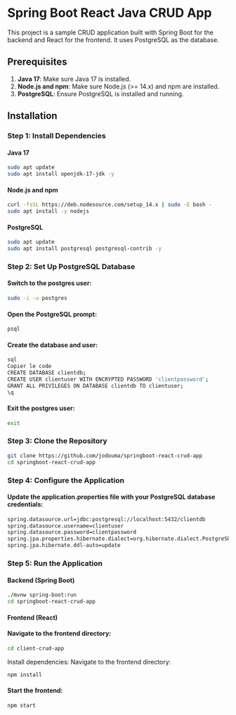 # Spring Boot React Java CRUD App

This project is a sample CRUD application built with Spring Boot for the backend and React for the frontend. It uses PostgreSQL as the database.

## Prerequisites

1. **Java 17**: Make sure Java 17 is installed.
2. **Node.js and npm**: Make sure Node.js (>= 14.x) and npm are installed.
3. **PostgreSQL**: Ensure PostgreSQL is installed and running.

## Installation

### Step 1: Install Dependencies

#### Java 17

```bash
sudo apt update
sudo apt install openjdk-17-jdk -y
```
####  Node.js and npm
```bash
curl -fsSL https://deb.nodesource.com/setup_14.x | sudo -E bash -
sudo apt install -y nodejs
```

####  PostgreSQL
```bash
sudo apt update
sudo apt install postgresql postgresql-contrib -y
```

### Step 2: Set Up PostgreSQL Database
####  Switch to the postgres user:
```bash
sudo -i -u postgres
```
####  Open the PostgreSQL prompt:
```bash
psql
```


####  Create the database and user:
```bash
sql
Copier le code
CREATE DATABASE clientdb;
CREATE USER clientuser WITH ENCRYPTED PASSWORD 'clientpassword';
GRANT ALL PRIVILEGES ON DATABASE clientdb TO clientuser;
\q
```
####  Exit the postgres user:
```bash
exit
```
### Step 3: Clone the Repository
```bash
git clone https://github.com/jodouma/springboot-react-crud-app
cd springboot-react-crud-app
```

### Step 4: Configure the Application
#### Update the application.properties file with your PostgreSQL database credentials:
```bash
spring.datasource.url=jdbc:postgresql://localhost:5432/clientdb
spring.datasource.username=clientuser
spring.datasource.password=clientpassword
spring.jpa.properties.hibernate.dialect=org.hibernate.dialect.PostgreSQLDialect
spring.jpa.hibernate.ddl-auto=update
```

### Step 5: Run the Application
#### Backend (Spring Boot)
```bash
./mvnw spring-boot:run
cd springboot-react-crud-app
```
#### Frontend (React)

#### Navigate to the frontend directory:
```bash
cd client-crud-app
```
Install dependencies:
Navigate to the frontend directory:
```bash
npm install
```
####  Start the frontend:
```bash
npm start
```